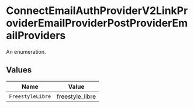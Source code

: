 # ConnectEmailAuthProviderV2LinkProviderEmailProviderPostProviderEmailProviders

An enumeration.


## Values

| Name             | Value            |
| ---------------- | ---------------- |
| `FreestyleLibre` | freestyle_libre  |
